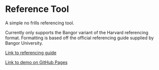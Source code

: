 # Reference Tool
A simple no frills referencing tool.

Currently only supports the Bangor variant of the Harvard referencing format.
Formatting is based off the official referencing guide supplied by Bangor University.

[Link to referencing guide](https://www.bangor.ac.uk/library/help/documents/harvardreferencingguide.pdf)

[Link to demo on GitHub Pages](https://aidengilmartin.github.io/referencetool/)
